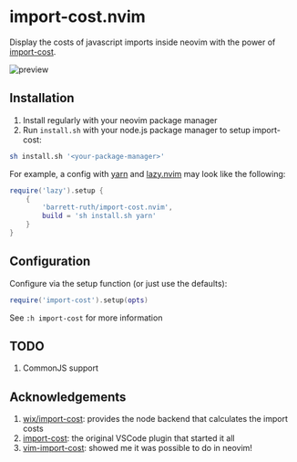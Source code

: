 # import-cost.nvim

Display the costs of javascript imports inside neovim with the power of
[import-cost](https://github.com/wix/import-cost/tree/master/packages/import-cost).

![preview](https://user-images.githubusercontent.com/62671086/210295248-916a8d81-22c9-432a-87fd-cf539879bf0c.png)

## Installation

1. Install regularly with your neovim package manager
2. Run `install.sh` with your node.js package manager to setup import-cost:

```sh
sh install.sh '<your-package-manager>'
```

For example, a config with [yarn](https://yarnpkg.com/) and [lazy.nvim](https://github.com/folke/lazy.nvim)
may look like the following:

```lua
require('lazy').setup {
    {
        'barrett-ruth/import-cost.nvim',
        build = 'sh install.sh yarn'
    }
}
```

## Configuration

Configure via the setup function (or just use the defaults):

```lua
require('import-cost').setup(opts)
```

See `:h import-cost` for more information

## TODO
1. CommonJS support

## Acknowledgements

1. [wix/import-cost](https://github.com/wix/import-cost/): provides the node
   backend that calculates the import costs
2. [import-cost](https://marketplace.visualstudio.com/items?itemName=wix.vscode-import-cost):
   the original VSCode plugin that started it all
3. [vim-import-cost](https://github.com/yardnsm/vim-import-cOst): showed me it
   was possible to do in neovim!
